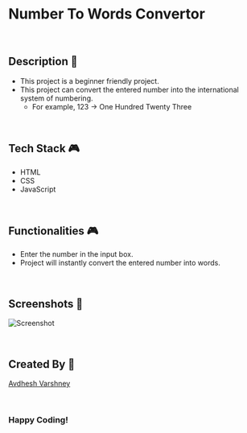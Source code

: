 # Number To Words Convertor

<br>

## **Description 📃**

- This project is a beginner friendly project.
- This project can convert the entered number into the international system of numbering.
    - For example, 123 -> One Hundred Twenty Three

<br>

## **Tech Stack 🎮**

- HTML
- CSS
- JavaScript

<br>

## **Functionalities 🎮**

- Enter the number in the input box.
- Project will instantly convert the entered number into words.

<br>

## **Screenshots 📸**

![Screenshot](https://github.com/Avdhesh-Varshney/Number-To-Words-Convertor/assets/114330097/9e1e487b-4ac1-43bf-8dc1-a3124c623c7d)

<br>

## **Created By 👦**

[Avdhesh Varshney](https://github.com/Avdhesh-Varshney)

<br>

### Happy Coding!
